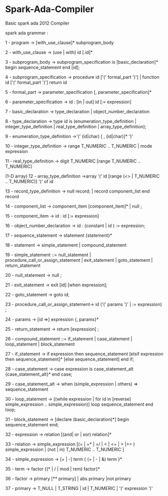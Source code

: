 # Spark-Ada-Compiler
Basic spark ada 2012 Compiler

spark ada grammar : 


1 - program -> [with_use_clause]* subprogram_body

2 - with_use_clause -> (use | with) id [.id]*

3 - subprogram_body -> subprogram_specification is [basic_declaration]* begin sequence_statement end [id];

4 - subprogram_specification -> procedure id ['(' formal_part ')']
                          | function id ['(' formal_part ')'] return id

5 - formal_part -> parameter_specification [, parameter_specification]*

6 - parameter_specification -> id : [in | out] id [:= expression]




7 - basic_declaration -> type_declaration | object_number_declaration

8 - type_declaration -> type id is
     (enumeration_type_definition | integer_type_definition
      | real_type_definition | array_type_definition);


9 - enumeration_type_definition ->'(' (id|char) [ , (id|char)]*  ')'


10 - integer_type_definition -> range T_NUMERIC .. T_NUMERIC
                          | mode expression

11 - real_type_definition -> digit T_NUMERIC [range T_NUMERIC .. T_NUMERIC]


(1-D array)
12 - array_type_definition ->array '(' id [range (<> | T_NUMERIC .. T_NUMERIC)]  ')' of id


13 - record_type_definition -> null record;
                        | record component_list end record

14 - component_list -> component_item [component_item]*
                | null ;

15 - component_item -> id : id [:= expression]


16 - object_number_declaration -> id : (constant  | id ) := expression;

17 - sequence_statement -> statement {statement}*

18 - statement -> simple_statement | compound_statement

19 - simple_statement ::= null_statement
   | procedure_call_or_assign_statement
   | exit_statement
   | goto_statement
   | return_statement


20 - null_statement -> null ;

21 - exit_statement -> exit [id] [when expression];

22 - goto_statement -> goto id;

23 - procedure_call_or_assign_statement-> id ('(' params ')' | := expression) ;

24 - params -> [id =>] expression {, params}*

25 - return_statement -> return [expression] ;

26 - compound_statement ::= if_statement
                      | case_statement
                      | loop_statement
                      | block_statement

27 - if_statement -> if expression then sequence_statement
                [elsif expression then sequence_statement]*
                [else sequence_statement]
                end if;


28 - case_statement -> case expression is case_statement_alt {case_statement_alt}* end case;

29 - case_statement_alt -> when (simple_expression | others) => sequence_statement

30 - loop_statement -> [(while expression | for id in [reverse] simple_expression .. simple_expression)]
                  loop sequence_statement end loop;

31 - block_statement -> [declare (basic_declaration)*]
                   begin
                      sequence_statement
                    end;

32 - expression -> relation [(and| or | xor) relation]*

33 - relation -> simple_expression [(= | =* | =/ | < | <= | > |>= )  simple_expression
                                | (not | in) T_NUMERIC .. T_NUMERIC
                              ]

34 - simple_expression -> [+ | -] term { (+ | - | &) term }*

35 - term  -> factor {(* | / | mod | rem) factor}*

36 - factor -> primary [** primary]
        | abs primary
        |not primary


37 - primary -> T_NULL | T_STRING | id | T_NUMERIC | '(' expression ')'


